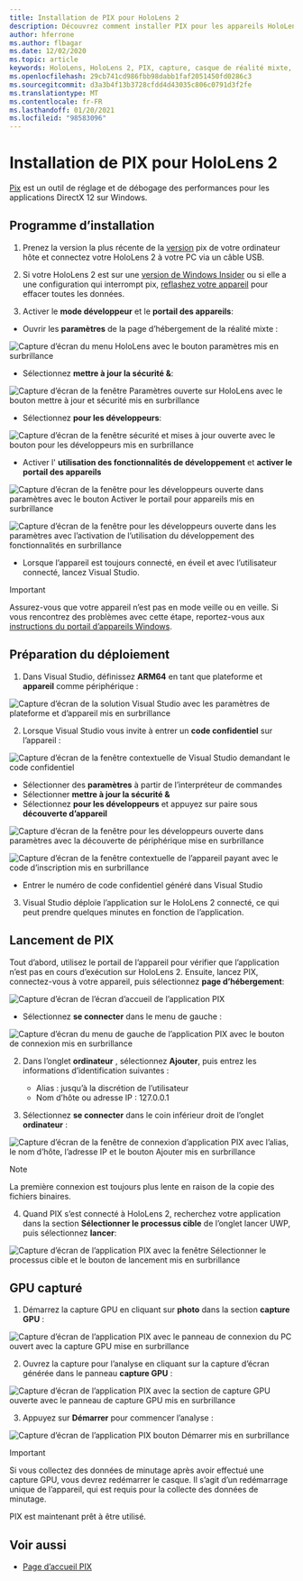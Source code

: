 ```yaml
---
title: Installation de PIX pour HoloLens 2
description: Découvrez comment installer PIX pour les appareils HoloLens 2.
author: hferrone
ms.author: flbagar
ms.date: 12/02/2020
ms.topic: article
keywords: HoloLens, HoloLens 2, PIX, capture, casque de réalité mixte, casque Windows Mixed realisation, casque de réalité virtuelle
ms.openlocfilehash: 29cb741cd986fbb98dabb1faf2051450fd0286c3
ms.sourcegitcommit: d3a3b4f13b3728cfdd4d43035c806c0791d3f2fe
ms.translationtype: MT
ms.contentlocale: fr-FR
ms.lasthandoff: 01/20/2021
ms.locfileid: "98583096"
---
```

# <a name="installing-pix-for-hololens-2"></a>Installation de PIX pour HoloLens 2

[Pix](https://devblogs.microsoft.com/pix) est un outil de réglage et de débogage des performances pour les applications DirectX 12 sur Windows. 

## <a name="setup"></a>Programme d’installation

1. Prenez la version la plus récente de la [version]( https://devblogs.microsoft.com/pix/download) pix de votre ordinateur hôte et connectez votre HoloLens 2 à votre PC via un câble USB.

2. Si votre HoloLens 2 est sur une [version de Windows Insider](https://insider.windows.com) ou si elle a une configuration qui interrompt pix,  [reflashez votre appareil](/hololens/hololens-recovery) pour effacer toutes les données.

3. Activer le **mode développeur** et le **portail des appareils**:

* Ouvrir les **paramètres** de la page d’hébergement de la réalité mixte :

![Capture d’écran du menu HoloLens avec le bouton paramètres mis en surbrillance](images/pix-img-01.jpg)

* Sélectionnez **mettre à jour la sécurité &**:

![Capture d’écran de la fenêtre Paramètres ouverte sur HoloLens avec le bouton mettre à jour et sécurité mis en surbrillance](images/pix-img-02.jpg)

* Sélectionnez **pour les développeurs**:

![Capture d’écran de la fenêtre sécurité et mises à jour ouverte avec le bouton pour les développeurs mis en surbrillance](images/pix-img-03.jpg)

* Activer l' **utilisation des fonctionnalités de développement** et **activer le portail des appareils**

![Capture d’écran de la fenêtre pour les développeurs ouverte dans paramètres avec le bouton Activer le portail pour appareils mis en surbrillance](images/pix-img-04.jpg)

![Capture d’écran de la fenêtre pour les développeurs ouverte dans les paramètres avec l’activation de l’utilisation du développement des fonctionnalités en surbrillance](images/pix-img-05.jpg)

* Lorsque l’appareil est toujours connecté, en éveil et avec l’utilisateur connecté, lancez Visual Studio.

> [!IMPORTANT]
> Assurez-vous que votre appareil n’est pas en mode veille ou en veille. Si vous rencontrez des problèmes avec cette étape, reportez-vous aux [instructions du portail d’appareils Windows](./using-the-windows-device-portal.md).

## <a name="preparing-for-deployment"></a>Préparation du déploiement

1. Dans Visual Studio, définissez **ARM64** en tant que plateforme et **appareil** comme périphérique :

![Capture d’écran de la solution Visual Studio avec les paramètres de plateforme et d’appareil mis en surbrillance](images/pix-img-06.png)

2. Lorsque Visual Studio vous invite à entrer un **code confidentiel** sur l’appareil :

![Capture d’écran de la fenêtre contextuelle de Visual Studio demandant le code confidentiel](images/pix-img-07.png)

* Sélectionner des **paramètres** à partir de l’interpréteur de commandes
* Sélectionner **mettre à jour la sécurité &**
* Sélectionnez **pour les développeurs** et appuyez sur paire sous **découverte d’appareil** 

![Capture d’écran de la fenêtre pour les développeurs ouverte dans paramètres avec la découverte de périphérique mise en surbrillance](images/pix-img-08.jpg)

![Capture d’écran de la fenêtre contextuelle de l’appareil payant avec le code d’inscription mis en surbrillance](images/pix-img-09.jpg)

* Entrer le numéro de code confidentiel généré dans Visual Studio

3. Visual Studio déploie l’application sur le HoloLens 2 connecté, ce qui peut prendre quelques minutes en fonction de l’application.

## <a name="launching-pix"></a>Lancement de PIX

Tout d’abord, utilisez le portail de l’appareil pour vérifier que l’application n’est pas en cours d’exécution sur HoloLens 2. Ensuite, lancez PIX, connectez-vous à votre appareil, puis sélectionnez **page d’hébergement**:

![Capture d’écran de l’écran d’accueil de l’application PIX](images/pix-img-10.png)

* Sélectionnez **se connecter** dans le menu de gauche :

![Capture d’écran du menu de gauche de l’application PIX avec le bouton de connexion mis en surbrillance](images/pix-img-11.png)

2. Dans l’onglet **ordinateur** , sélectionnez **Ajouter**, puis entrez les informations d’identification suivantes :
    * Alias : jusqu’à la discrétion de l’utilisateur
    * Nom d’hôte ou adresse IP : 127.0.0.1

3. Sélectionnez **se connecter** dans le coin inférieur droit de l’onglet **ordinateur** :

![Capture d’écran de la fenêtre de connexion d’application PIX avec l’alias, le nom d’hôte, l’adresse IP et le bouton Ajouter mis en surbrillance](images/pix-img-12.png)

> [!NOTE]
> La première connexion est toujours plus lente en raison de la copie des fichiers binaires.

4. Quand PIX s’est connecté à HoloLens 2, recherchez votre application dans la section **Sélectionner le processus cible** de l’onglet lancer UWP, puis sélectionnez **lancer**:

![Capture d’écran de l’application PIX avec la fenêtre Sélectionner le processus cible et le bouton de lancement mis en surbrillance](images/pix-img-13.png)

## <a name="gpu-captured"></a>GPU capturé

1. Démarrez la capture GPU en cliquant sur **photo** dans la section **capture GPU** :

![Capture d’écran de l’application PIX avec le panneau de connexion du PC ouvert avec la capture GPU mise en surbrillance](images/pix-img-14.png)

2. Ouvrez la capture pour l’analyse en cliquant sur la capture d’écran générée dans le panneau **capture GPU** :

![Capture d’écran de l’application PIX avec la section de capture GPU ouverte avec le panneau de capture GPU mis en surbrillance](images/pix-img-15.png)

3. Appuyez sur **Démarrer** pour commencer l’analyse :

![Capture d’écran de l’application PIX bouton Démarrer mis en surbrillance](images/pix-img-16.png)

> [!IMPORTANT]
> Si vous collectez des données de minutage après avoir effectué une capture GPU, vous devrez redémarrer le casque. Il s’agit d’un redémarrage unique de l’appareil, qui est requis pour la collecte des données de minutage.

PIX est maintenant prêt à être utilisé.

## <a name="see-also"></a>Voir aussi
* [Page d’accueil PIX](https://devblogs.microsoft.com/pix)